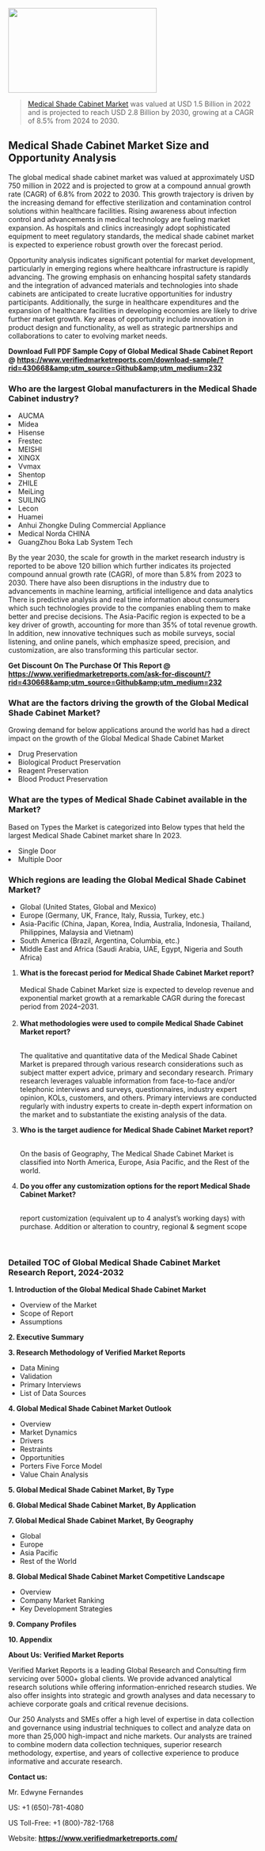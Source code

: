 
<img src="https://ffe5etoiles.com/wp-content/uploads/2024/12/MST1-300x171.png" alt="" width="300" height="171" class="alignnone size-medium wp-image-20088" /><blockquote><p><p><a href="https://www.verifiedmarketreports.com/download-sample/?rid=430668&utm_source=Github&utm_medium=232" target="_blank">Medical Shade Cabinet Market</a> was valued at USD 1.5 Billion in 2022 and is projected to reach USD 2.8 Billion by 2030, growing at a CAGR of 8.5% from 2024 to 2030.</p></blockquote><p><h2>Medical Shade Cabinet Market Size and Opportunity Analysis</h2><p>The global medical shade cabinet market was valued at approximately USD 750 million in 2022 and is projected to grow at a compound annual growth rate (CAGR) of 6.8% from 2022 to 2030. This growth trajectory is driven by the increasing demand for effective sterilization and contamination control solutions within healthcare facilities. Rising awareness about infection control and advancements in medical technology are fueling market expansion. As hospitals and clinics increasingly adopt sophisticated equipment to meet regulatory standards, the medical shade cabinet market is expected to experience robust growth over the forecast period.</p><p>Opportunity analysis indicates significant potential for market development, particularly in emerging regions where healthcare infrastructure is rapidly advancing. The growing emphasis on enhancing hospital safety standards and the integration of advanced materials and technologies into shade cabinets are anticipated to create lucrative opportunities for industry participants. Additionally, the surge in healthcare expenditures and the expansion of healthcare facilities in developing economies are likely to drive further market growth. Key areas of opportunity include innovation in product design and functionality, as well as strategic partnerships and collaborations to cater to evolving market needs.</p></p><p class=""><strong>Download Full PDF Sample Copy of Global Medical Shade Cabinet Report @ <a href="https://www.verifiedmarketreports.com/download-sample/?rid=430668&amp;utm_source=Github&amp;utm_medium=232" target="_blank">https://www.verifiedmarketreports.com/download-sample/?rid=430668&amp;utm_source=Github&amp;utm_medium=232</a></strong></p><h3 id="" class="">Who are the largest Global manufacturers in the Medical Shade Cabinet industry?</h3><p><li>AUCMA</li><li> Midea</li><li> Hisense</li><li> Frestec</li><li> MEISHI</li><li> XINGX</li><li> Vvmax</li><li> Shentop</li><li> ZHILE</li><li> MeiLing</li><li> SUILING</li><li> Lecon</li><li> Huamei</li><li> Anhui Zhongke Duling Commercial Appliance</li><li> Medical Norda CHINA</li><li> GuangZhou Boka Lab System Tech</li></p><div class=""><div class="" dir="" data-message-author-role="" data-message-id="" data-message-model-slug=""><div class=""><div class=""><div class=""><div class="" dir="" data-message-author-role="" data-message-id="" data-message-model-slug=""><div class=""><div class=""><p>By the year 2030, the scale for growth in the market research industry is reported to be above 120 billion which further indicates its projected compound annual growth rate (CAGR), of more than 5.8% from 2023 to 2030. There have also been disruptions in the industry due to advancements in machine learning, artificial intelligence and data analytics There is predictive analysis and real time information about consumers which such technologies provide to the companies enabling them to make better and precise decisions. The Asia-Pacific region is expected to be a key driver of growth, accounting for more than 35% of total revenue growth. In addition, new innovative techniques such as mobile surveys, social listening, and online panels, which emphasize speed, precision, and customization, are also transforming this particular sector.</p><p><strong>Get Discount On The Purchase Of This Report @&nbsp; <a href="https://www.verifiedmarketreports.com/ask-for-discount/?rid=430668&amp;utm_source=Github&amp;utm_medium=232" target="_blank">https://www.verifiedmarketreports.com/ask-for-discount/?rid=430668&amp;utm_source=Github&amp;utm_medium=232</a></strong></p></div></div></div></div></div></div></div></div><h3 id="" class="">What are the factors driving the growth of the Global Medical Shade Cabinet Market?</h3><p id="" class="">Growing demand for below applications around the world has had a direct impact on the growth of the Global Medical Shade Cabinet Market</p><p id="" class=""><li>Drug Preservation</li><li> Biological Product Preservation</li><li> Reagent Preservation</li><li> Blood Product Preservation</li></p><h3 id="" class="">What are the types of Medical Shade Cabinet available in the Market?</h3><p id="" class="">Based on Types the Market is categorized into Below types that held the largest Medical Shade Cabinet market share In 2023.</p><p id="" class=""><li>Single Door</li><li> Multiple Door</li></p><h3 id="" class="">Which regions are leading the Global Medical Shade Cabinet Market?</h3><ul><li>Global (United States, Global and Mexico)</li><li>Europe (Germany, UK, France, Italy, Russia, Turkey, etc.)</li><li>Asia-Pacific (China, Japan, Korea, India, Australia, Indonesia, Thailand, Philippines, Malaysia and Vietnam)</li><li>South America (Brazil, Argentina, Columbia, etc.)</li><li>Middle East and Africa (Saudi Arabia, UAE, Egypt, Nigeria and South Africa)</li></ul><p><ol><li><strong>What is the forecast period for Medical Shade Cabinet Market report?<br /></strong><br /><span data-sheets-root="1" data-sheets-value="{&quot;1&quot;:2,&quot;2&quot;:&quot;XXXX size is expected to develop revenue and exponential market growth at a remarkable CAGR during the forecast period from 2024&ndash;2030.&quot;}" data-sheets-userformat="{&quot;2&quot;:12674,&quot;4&quot;:{&quot;1&quot;:2,&quot;2&quot;:16776960},&quot;10&quot;:2,&quot;11&quot;:0,&quot;15&quot;:&quot;Arial&quot;,&quot;16&quot;:12}">Medical Shade Cabinet Market size is expected to develop revenue and exponential market growth at a remarkable CAGR during the forecast period from 2024&ndash;2031.</span><br /><br /></li><li><strong>What methodologies were used to compile Medical Shade Cabinet Market report?<br /><br /></strong><p>The qualitative and quantitative data of the&nbsp;Medical Shade Cabinet Market is prepared through various research considerations such as subject matter expert advice, primary and secondary research. Primary research leverages valuable information from face-to-face and/or telephonic interviews and surveys, questionnaires, industry expert opinion, KOLs, customers, and others. Primary interviews are conducted regularly with industry experts to create in-depth expert information on the market and to substantiate the existing analysis of the data.&nbsp;</p></li><li><strong>Who is the target audience for Medical Shade Cabinet Market report?<br /><br /></strong><p>On the basis of Geography, The&nbsp;Medical Shade Cabinet Market is classified into North America, Europe, Asia Pacific, and the Rest of the world.</p></li><li><strong>Do you offer any customization options for the report Medical Shade Cabinet Market?<br /><br /></strong><p>report customization (equivalent up to 4 analyst&rsquo;s working days) with purchase. Addition or alteration to country, regional &amp; segment scope</p><p>&nbsp;</p></li></ol></p><h3 id="" class="">Detailed TOC of Global Medical Shade Cabinet Market Research Report, 2024-2032</h3><p id="" class=""><strong>1. Introduction of the Global Medical Shade Cabinet Market</strong></p><ul><li>Overview of the Market</li><li>Scope of Report</li><li>Assumptions</li></ul><p id="" class=""><strong>2. Executive Summary</strong></p><p id="" class=""><strong>3. Research Methodology of&nbsp;Verified Market Reports</strong></p><ul><li>Data Mining</li><li>Validation</li><li>Primary Interviews</li><li>List of Data Sources</li></ul><p id="" class=""><strong>4. Global Medical Shade Cabinet Market Outlook</strong></p><ul><li>Overview</li><li>Market Dynamics</li><li>Drivers</li><li>Restraints</li><li>Opportunities</li><li>Porters Five Force Model</li><li>Value Chain Analysis</li></ul><p id="" class=""><strong>5. Global Medical Shade Cabinet Market, By&nbsp;Type</strong></p><p id="" class=""><strong>6. Global Medical Shade Cabinet Market, By Application</strong></p><p id="" class=""><strong>7. Global Medical Shade Cabinet Market, By Geography</strong></p><ul><li>Global</li><li>Europe</li><li>Asia Pacific</li><li>Rest of the World</li></ul><p id="" class=""><strong>8. Global Medical Shade Cabinet Market Competitive Landscape</strong></p><ul><li>Overview</li><li>Company Market Ranking</li><li>Key Development Strategies</li></ul><p id="" class=""><strong>9. Company Profiles</strong></p><p id="" class=""><strong>10. Appendix</strong></p><p id="" class=""><strong>About Us: Verified Market Reports</strong></p><p id="" class="">Verified Market Reports is a leading Global Research and Consulting firm servicing over 5000+ global clients. We provide advanced analytical research solutions while offering information-enriched research studies. We also offer insights into strategic and growth analyses and data necessary to achieve corporate goals and critical revenue decisions.</p><p id="" class="">Our 250 Analysts and SMEs offer a high level of expertise in data collection and governance using industrial techniques to collect and analyze data on more than 25,000 high-impact and niche markets. Our analysts are trained to combine modern data collection techniques, superior research methodology, expertise, and years of collective experience to produce informative and accurate research.</p><p id="" class=""><strong>Contact us:</strong></p><p id="" class="">Mr. Edwyne Fernandes</p><p id="" class="">US: +1 (650)-781-4080</p><p id="" class="">US Toll-Free: +1 (800)-782-1768</p><p id="" class="">Website: <a target="" data-test-app-aware-link=""><strong>https://www.verifiedmarketreports.com/</strong></a></p>
